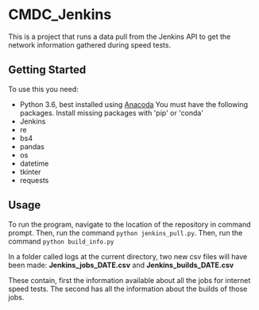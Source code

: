 # CMDC_Jenkins

This is a project that runs a data pull from the Jenkins API to get the network information gathered during speed tests.

## Getting Started

To use this you need:
- Python 3.6, best installed using [Anacoda](https://www.anaconda.com/distribution/#download-section)
You must have the following packages. Install missing packages with 'pip' or 'conda'
- Jenkins
- re
- bs4
- pandas
- os
- datetime
- tkinter
- requests

## Usage

To run the program, navigate to the location of the repository in command prompt.
Then, run the command `python jenkins_pull.py`.
Then, run the command `python build_info.py`

In a folder called logs at the current directory, two new csv files will have been made:
**Jenkins_jobs_DATE.csv** and **Jenkins_builds_DATE.csv**

These contain, first the information available about all the jobs for internet speed tests. The second has all the information about the builds of those jobs.
